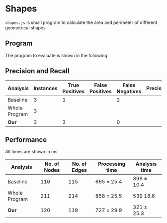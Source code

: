 # Shapes

`shapes.js` is small program to calculate the area and perimeter of different geometrical shapes

## Program

The program to evaluate is shown in the following

## Precision and Recall

| Analysis | Instances | True Positives | False Positives | False Negatives | Precision | Recall |
| ---- | ---- | ---- | ---- | ---- | ---- | ---- |
Baseline | 3 | 1 | | 2 | | 0.33
Whole Program | 3 |
**Our** | 3 | 3 | | 0 | | 1

## Performance

All times are shown in ms.

| Analysis | No. of Nodes | No. of Edges | Processing time | Analysis time |
| ---- | ---- | ---- | ---- | ---- |
Baseline | 116 | 115 | 665 ± 25.4 | 398 ± 10.4
Whole Program | 211 | 214 | 858 ± 25.5 | 539  18.6
**Our** | 120 | 119 | 727 ± 29.9 | 321 ± 25.3